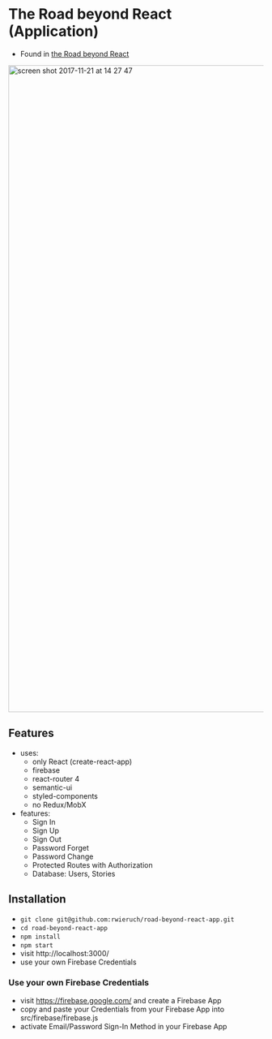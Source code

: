 # The Road beyond React (Application)

* Found in [the Road beyond React](https://www.roadtolearnreact.com/)

<img width="1275" alt="screen shot 2017-11-21 at 14 27 47" src="https://user-images.githubusercontent.com/2479967/33057954-366aa5b6-cec8-11e7-8b32-2658928ee5b8.png">

## Features

* uses:
  * only React (create-react-app)
  * firebase
  * react-router 4
  * semantic-ui
  * styled-components
  * no Redux/MobX
* features:
  * Sign In
  * Sign Up
  * Sign Out
  * Password Forget
  * Password Change
  * Protected Routes with Authorization
  * Database: Users, Stories

## Installation

* `git clone git@github.com:rwieruch/road-beyond-react-app.git`
* `cd road-beyond-react-app`
* `npm install`
* `npm start`
* visit http://localhost:3000/
* use your own Firebase Credentials

### Use your own Firebase Credentials

* visit https://firebase.google.com/ and create a Firebase App
* copy and paste your Credentials from your Firebase App into src/firebase/firebase.js
* activate Email/Password Sign-In Method in your Firebase App

